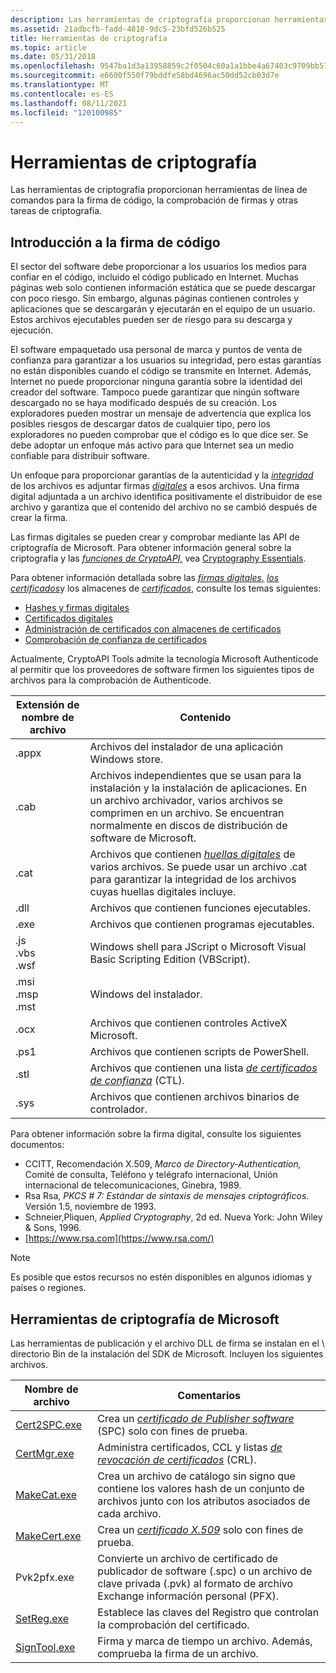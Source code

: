 ```yaml
---
description: Las herramientas de criptografía proporcionan herramientas de línea de comandos para la firma de código, la comprobación de firmas y otras tareas de criptografía.
ms.assetid: 21adbcfb-fadd-4818-9dc5-23bfd526b525
title: Herramientas de criptografía
ms.topic: article
ms.date: 05/31/2018
ms.openlocfilehash: 9547ba1d3a13958859c2f0504c60a1a1bbe4a67403c9709bb57900b73ad3a50d
ms.sourcegitcommit: e6600f550f79bddfe58bd4696ac50dd52cb03d7e
ms.translationtype: MT
ms.contentlocale: es-ES
ms.lasthandoff: 08/11/2021
ms.locfileid: "120100985"
---
```

# <a name="cryptography-tools"></a>Herramientas de criptografía

Las herramientas de criptografía proporcionan herramientas de línea de comandos para la firma de código, la comprobación de firmas y otras tareas de criptografía.

## <a name="introduction-to-code-signing"></a>Introducción a la firma de código

El sector del software debe proporcionar a los usuarios los medios para confiar en el código, incluido el código publicado en Internet. Muchas páginas web solo contienen información estática que se puede descargar con poco riesgo. Sin embargo, algunas páginas contienen controles y aplicaciones que se descargarán y ejecutarán en el equipo de un usuario. Estos archivos ejecutables pueden ser de riesgo para su descarga y ejecución.

El software empaquetado usa personal de marca y puntos de venta de confianza para garantizar a los usuarios su integridad, pero estas garantías no están disponibles cuando el código se transmite en Internet. Además, Internet no puede proporcionar ninguna garantía sobre la identidad del creador del software. Tampoco puede garantizar que ningún software descargado no se haya modificado después de su creación. Los exploradores pueden mostrar un mensaje de advertencia que explica los posibles riesgos de descargar datos de cualquier tipo, pero los exploradores no pueden comprobar que el código es lo que dice ser. Se debe adoptar un enfoque más activo para que Internet sea un medio confiable para distribuir software.

Un enfoque para proporcionar garantías de la autenticidad y la [*integridad*](../secgloss/i-gly.md) de los archivos es adjuntar firmas [*digitales*](../secgloss/d-gly.md) a esos archivos. Una firma digital adjuntada a un archivo identifica positivamente el distribuidor de ese archivo y garantiza que el contenido del archivo no se cambió después de crear la firma.

Las firmas digitales se pueden crear y comprobar mediante las API de criptografía de Microsoft. Para obtener información general sobre la criptografía y las [*funciones de CryptoAPI,*](../secgloss/c-gly.md) vea [Cryptography Essentials](cryptography-essentials.md).

Para obtener información detallada sobre las [*firmas digitales,*](../secgloss/d-gly.md) [*los certificados*](../secgloss/c-gly.md)y los almacenes de [*certificados*](../secgloss/c-gly.md), consulte los temas siguientes:

-   [Hashes y firmas digitales](hashes-and-digital-signatures.md)
-   [Certificados digitales](digital-certificates.md)
-   [Administración de certificados con almacenes de certificados](managing-certificates-with-certificate-stores.md)
-   [Comprobación de confianza de certificados](certificate-trust-verification.md)

Actualmente, CryptoAPI Tools admite la tecnología Microsoft Authenticode al permitir que los proveedores de software firmen los siguientes tipos de archivos para la comprobación de Authenticode.



| Extensión de nombre de archivo                             | Contenido                                                                                                                                                                                                                              |
|-------------------------------------------------|---------------------------------------------------------------------------------------------------------------------------------------------------------------------------------------------------------------------------------------|
| .appx<br/>                                | Archivos del instalador de una aplicación Windows store.<br/>                                                                                                                                                                            |
| .cab<br/>                                 | Archivos independientes que se usan para la instalación y la instalación de aplicaciones. En un archivo archivador, varios archivos se comprimen en un archivo. Se encuentran normalmente en discos de distribución de software de Microsoft.<br/>                        |
| .cat<br/>                                 | Archivos que contienen [*huellas digitales*](../secgloss/t-gly.md) de varios archivos. Se puede usar un archivo .cat para garantizar la integridad de los archivos cuyas huellas digitales incluye.<br/> |
| .dll<br/>                                 | Archivos que contienen funciones ejecutables.<br/>                                                                                                                                                                                   |
| .exe<br/>                                 | Archivos que contienen programas ejecutables.<br/>                                                                                                                                                                                    |
| .js<br/> .vbs<br/> .wsf<br/>  | Windows shell para JScript o Microsoft Visual Basic Scripting Edition (VBScript).<br/>                                                                                                                                    |
| .msi<br/> .msp<br/> .mst<br/> | Windows del instalador.<br/>                                                                                                                                                                                                   |
| .ocx<br/>                                 | Archivos que contienen controles ActiveX Microsoft.<br/>                                                                                                                                                                             |
| .ps1<br/>                                 | Archivos que contienen scripts de PowerShell.<br/>                                                                                                                                                                                     |
| .stl<br/>                                 | Archivos que contienen una lista [*de certificados de confianza*](../secgloss/c-gly.md) (CTL).<br/>                                                                           |
| .sys<br/>                                 | Archivos que contienen archivos binarios de controlador.<br/>                                                                                                                                                                                        |



 

Para obtener información sobre la firma digital, consulte los siguientes documentos:

-   CCITT, Recomendación X.509, *Marco de Directory-Authentication,* Comité de consulta, Teléfono y telégrafo internacional, Unión internacional de telecomunicaciones, Ginebra, 1989.
-   Rsa Rsa, *PKCS \# 7: Estándar de sintaxis de mensajes criptográficos*. Versión 1.5, noviembre de 1993.
-   Schneier,Pliquen, *Applied Cryptography*, 2d ed. Nueva York: John Wiley & Sons, 1996.
-   [https://www.rsa.com](https://www.rsa.com/)

> [!Note]  
> Es posible que estos recursos no estén disponibles en algunos idiomas y países o regiones.

 

## <a name="microsoft-cryptography-tools"></a>Herramientas de criptografía de Microsoft

Las herramientas de publicación y el archivo DLL de firma se instalan en el \\ directorio Bin de la instalación del SDK de Microsoft. Incluyen los siguientes archivos.



| Nombre de archivo                    | Comentarios                                                                                                                                                                                             |
|------------------------------|-----------------------------------------------------------------------------------------------------------------------------------------------------------------------------------------------------|
| [Cert2SPC.exe](cert2spc.md) | Crea un [*certificado de Publisher software*](../secgloss/s-gly.md) (SPC) solo con fines de prueba.<br/> |
| [CertMgr.exe](certmgr.md)   | Administra certificados, CCL y listas [*de revocación de certificados*](../secgloss/c-gly.md) (CRL).<br/>             |
| [MakeCat.exe](makecat.md)   | Crea un archivo de catálogo sin signo que contiene los valores hash de un conjunto de archivos junto con los atributos asociados de cada archivo.<br/>                                                               |
| [MakeCert.exe](makecert.md) | Crea un [*certificado X.509*](../secgloss/x-gly.md) solo con fines de prueba.<br/>                                                                      |
| Pvk2pfx.exe                  | Convierte un archivo de certificado de publicador de software (.spc) o un archivo de clave privada (.pvk) al formato de archivo Exchange información personal (PFX).<br/>                                                   |
| [SetReg.exe](setreg.md)     | Establece las claves del Registro que controlan la comprobación del certificado.<br/>                                                                                                                                |
| [SignTool.exe](signtool.md) | Firma y marca de tiempo un archivo. Además, comprueba la firma de un archivo.<br/>                                                                                                              |



 

 

 
